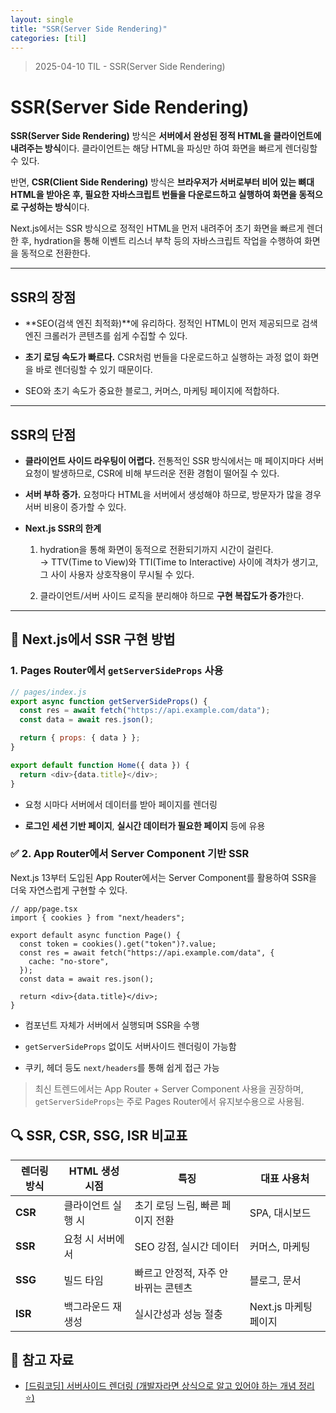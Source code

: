 ```yaml
---
layout: single
title: "SSR(Server Side Rendering)"
categories: [til]
---
```


> 2025-04-10 TIL - SSR(Server Side Rendering)

# SSR(Server Side Rendering)

**SSR(Server Side Rendering)** 방식은 **서버에서 완성된 정적 HTML을 클라이언트에 내려주는 방식**이다. 클라이언트는 해당 HTML을 파싱만 하여 화면을 빠르게 렌더링할 수 있다.

반면, **CSR(Client Side Rendering)** 방식은 **브라우저가 서버로부터 비어 있는 뼈대 HTML을 받아온 후, 필요한 자바스크립트 번들을 다운로드하고 실행하여 화면을 동적으로 구성하는 방식**이다.

Next.js에서는 SSR 방식으로 정적인 HTML을 먼저 내려주어 초기 화면을 빠르게 렌더한 후, hydration을 통해 이벤트 리스너 부착 등의 자바스크립트 작업을 수행하여 화면을 동적으로 전환한다.

---

## SSR의 장점

- **SEO(검색 엔진 최적화)**에 유리하다. 정적인 HTML이 먼저 제공되므로 검색 엔진 크롤러가 콘텐츠를 쉽게 수집할 수 있다.

- **초기 로딩 속도가 빠르다.** CSR처럼 번들을 다운로드하고 실행하는 과정 없이 화면을 바로 렌더링할 수 있기 때문이다.

- SEO와 초기 속도가 중요한 블로그, 커머스, 마케팅 페이지에 적합하다.

---

## SSR의 단점

- **클라이언트 사이드 라우팅이 어렵다.** 전통적인 SSR 방식에서는 매 페이지마다 서버 요청이 발생하므로, CSR에 비해 부드러운 전환 경험이 떨어질 수 있다.

- **서버 부하 증가.** 요청마다 HTML을 서버에서 생성해야 하므로, 방문자가 많을 경우 서버 비용이 증가할 수 있다.

- **Next.js SSR의 한계**

  1. hydration을 통해 화면이 동적으로 전환되기까지 시간이 걸린다.  
     → TTV(Time to View)와 TTI(Time to Interactive) 사이에 격차가 생기고, 그 사이 사용자 상호작용이 무시될 수 있다.

  2. 클라이언트/서버 사이드 로직을 분리해야 하므로 **구현 복잡도가 증가**한다.

---

## 🚀 Next.js에서 SSR 구현 방법

### 1. Pages Router에서 `getServerSideProps` 사용

```js
// pages/index.js
export async function getServerSideProps() {
  const res = await fetch("https://api.example.com/data");
  const data = await res.json();

  return { props: { data } };
}

export default function Home({ data }) {
  return <div>{data.title}</div>;
}
```

- 요청 시마다 서버에서 데이터를 받아 페이지를 렌더링

- **로그인 세션 기반 페이지**, **실시간 데이터가 필요한 페이지** 등에 유용

### ✅ 2. App Router에서 Server Component 기반 SSR

Next.js 13부터 도입된 App Router에서는 Server Component를 활용하여 SSR을 더욱 자연스럽게 구현할 수 있다.

```tsx
// app/page.tsx
import { cookies } from "next/headers";

export default async function Page() {
  const token = cookies().get("token")?.value;
  const res = await fetch("https://api.example.com/data", {
    cache: "no-store",
  });
  const data = await res.json();

  return <div>{data.title}</div>;
}
```

- 컴포넌트 자체가 서버에서 실행되며 SSR을 수행

- `getServerSideProps` 없이도 서버사이드 렌더링이 가능함

- 쿠키, 헤더 등도 `next/headers`를 통해 쉽게 접근 가능

> 최신 트렌드에서는 App Router + Server Component 사용을 권장하며, `getServerSideProps`는 주로 Pages Router에서 유지보수용으로 사용됨.

## 🔍 SSR, CSR, SSG, ISR 비교표

| 렌더링 방식 | HTML 생성 시점     | 특징                                 | 대표 사용처           |
| ----------- | ------------------ | ------------------------------------ | --------------------- |
| **CSR**     | 클라이언트 실행 시 | 초기 로딩 느림, 빠른 페이지 전환     | SPA, 대시보드         |
| **SSR**     | 요청 시 서버에서   | SEO 강점, 실시간 데이터              | 커머스, 마케팅        |
| **SSG**     | 빌드 타임          | 빠르고 안정적, 자주 안 바뀌는 콘텐츠 | 블로그, 문서          |
| **ISR**     | 백그라운드 재생성  | 실시간성과 성능 절충                 | Next.js 마케팅 페이지 |

## 📌 참고 자료

- [[드림코딩] 서버사이드 렌더링 (개발자라면 상식으로 알고 있어야 하는 개념 정리 ⭐️)](https://www.youtube.com/watch?v=iZ9csAfU5Os)
